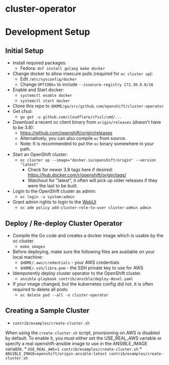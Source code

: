 # cluster-operator

# Development Setup

## Initial Setup

  * Install required packages:
    * Fedora: `dnf install golang make docker`
  * Change docker to allow insecure pulls (required for `oc cluster up`):
    * Edit `/etc/sysconfig/docker`
    * Change `OPTIONS=` to include `--insecure-registry 172.30.0.0/16`
  * Enable and Start docker:
    * `systemctl enable docker`
    * `systemctl start docker`
  * Clone this repo to `$HOME/go/src/github.com/openshift/cluster-operator`
  * Get cfssl:
    * `go get -u github.com/cloudflare/cfssl/cmd/...`
  * Download a recent oc client binary from `origin/releases` (doesn't have to be 3.8):
    * https://github.com/openshift/origin/releases
    * Alternatively, you can also compile `oc` from source.
    * Note: It is recommended to put the `oc` binary somewhere in your path.
  * Start an OpenShift cluster:
    * `oc cluster up --image="docker.io/openshift/origin" --version "latest"`
      * Check for newer 3.8 tags here if desired: https://hub.docker.com/r/openshift/origin/tags/
      * Watchout for "latest", it often will pick up older releases if they were the last to be built.
  * Login to the OpenShift cluster as admin:
    * `oc login -u system:admin`
  * Grant admin rights to login to the [WebUI](https://localhost:8443)
    * `oc adm policy add-cluster-role-to-user cluster-admin admin`


## Deploy / Re-deploy Cluster Operator
  * Compile the Go code and creates a docker image which is usable by the oc cluster.
    * `make images`
  * Before deploying, make sure the following files are available on your local machine:
    * `$HOME/.aws/credentials` - your AWS credentials
    * `$HOME/.ssh/libra.pem` - the SSH private key to use for AWS
  * Idempotently deploy cluster operator to the OpenShift cluster.
    * `ansible-playbook contrib/ansible/deploy-devel.yaml`
  * If your image changed, but the kubernetes config did not, it is often required to delete all pods:
    * `oc delete pod --all -n cluster-operator`

## Creating a Sample Cluster
  * `contrib/examples/create-cluster.sh`

When using the `create-cluster.sh` script, provisioning on AWS is disabled by default.
To enable it, you must either set the USE_REAL_AWS variable or specify a
real openshift-ansible image to use in the ANSIBLE_IMAGE variable.
	* `USE_REAL_AWS=1 contrib/examples/create-cluster.sh`
	* `ANSIBLE_IMAGE=openshift/origin-ansible:latest contrib/examples/create-cluster.sh`


